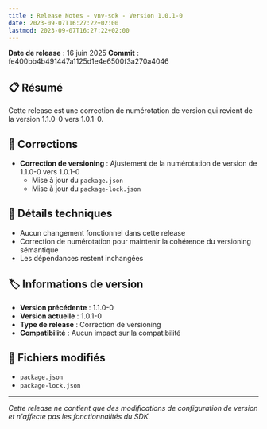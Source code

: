 ```yaml
---
title : Release Notes - vnv-sdk - Version 1.0.1-0
date: 2023-09-07T16:27:22+02:00
lastmod: 2023-09-07T16:27:22+02:00
---
```


**Date de release** : 16 juin 2025
**Commit** : fe400bb4b491447a1125d1e4e6500f3a270a4046

## 📋 Résumé

Cette release est une correction de numérotation de version qui revient de la version 1.1.0-0 vers 1.0.1-0.

## 🔧 Corrections

- **Correction de versioning** : Ajustement de la numérotation de version de 1.1.0-0 vers 1.0.1-0
  - Mise à jour du `package.json`
  - Mise à jour du `package-lock.json`

## 📝 Détails techniques

- Aucun changement fonctionnel dans cette release
- Correction de numérotation pour maintenir la cohérence du versioning sémantique
- Les dépendances restent inchangées

## 🏷️ Informations de version

- **Version précédente** : 1.1.0-0
- **Version actuelle** : 1.0.1-0
- **Type de release** : Correction de versioning
- **Compatibilité** : Aucun impact sur la compatibilité

## 📂 Fichiers modifiés

- `package.json`
- `package-lock.json`

---

*Cette release ne contient que des modifications de configuration de version et n'affecte pas les fonctionnalités du SDK.*
